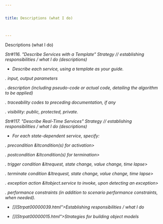 ```yaml
---


title: Descriptions (what I do)



---
```



<p>Descriptions (what I do) </p>

<p><i>Str#116. &quot;Describe Services with a Template&quot; Strategy // establishing
responsibilities / what I do (descriptions) </p>

*  Describe each service, using a template as your guide. </p>

<p>. input, output parameters </p>

<p>. description (including pseudo-code or actual code, detailing the algorithm to be
applied) </p>

<p>. traceability codes to preceding documentation, if any </p>

<p>. visibility: public, protected, private. </p>

<p><i>Str#117. &quot;Describe Real-Time Services&quot; Strategy // establishing
responsibilities / what I do (descriptions) </p>

*  For each state-dependent service, specify: </p>

<p>. precondition &amp;ltcondition(s) for activation&gt; </p>

<p>. postcondition &amp;ltcondition(s) for termination&gt; </p>

<p>. trigger condition &amp;ltrequest, state change, value change, time lapse&gt; </p>

<p>. terminate condition &amp;ltrequest, state change, value change, time lapse&gt; </p>

<p>. exception action &amp;ltobject.service to invoke, upon detecting an exception&gt; </p>

<p>. performance constraints (in addition to scenario performance constraints, when
needed). </p>

* [](Strpat00000039.html">Establishing responsibilities / what I do</a></li>

* [](Strpat00000015.html">Strategies for building object models</a></li>


